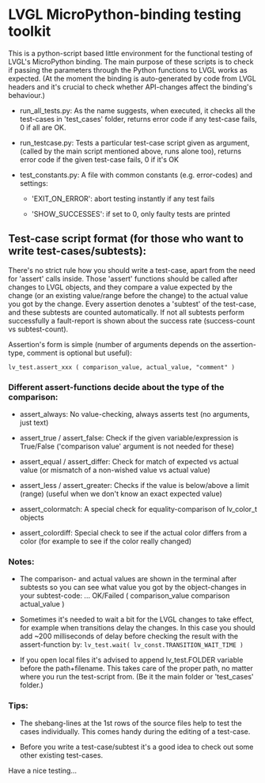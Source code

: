 
# LVGL MicroPython-binding testing toolkit


This is a python-script based little environment for the functional testing of LVGL's MicroPython binding. The main purpose of these scripts is to check if
passing the parameters through the Python functions to LVGL works as expected. (At the moment the binding is auto-generated by code from LVGL headers and it's crucial to check whether API-changes affect the binding's behaviour.)

- run_all_tests.py: As the name suggests, when executed, it checks all the test-cases in 'test_cases' folder, returns error code if any test-case fails, 0 if all are OK.

- run_testcase.py: Tests a particular test-case script given as argument, (called by the main script mentioned above, runs alone too), returns error code if the given test-case fails, 0 if it's OK

- test_constants.py: A file with common constants (e.g. error-codes) and settings:

  - 'EXIT_ON_ERROR': abort testing instantly if any test fails

  - 'SHOW_SUCCESSES': if set to 0, only faulty tests are printed


## Test-case script format (for those who want to write test-cases/subtests):

There's no strict rule how you should write a test-case, apart from the need for 'assert' calls inside. Those 'assert' functions should be called after changes to LVGL objects, and they compare a value expected by the change (or an existing value/range before the change) to the actual value you got by the change. Every assertion denotes a 'subtest' of the test-case, and these subtests are counted automatically. If not all subtests perform successfully a fault-report is shown about the success rate (success-count vs subtest-count).

Assertion's form is simple (number of arguments depends on the assertion-type, comment is optional but useful):

` lv_test.assert_xxx ( comparison_value, actual_value, "comment" ) `


### Different assert-functions decide about the type of the comparison:

- assert_always: No value-checking, always asserts test (no arguments, just text)

- assert_true / assert_false: Check if the given variable/expression is True/False ('comparison value' argument is not needed for these)

- assert_equal / assert_differ: Check for match of expected vs actual value (or mismatch of a non-wished value vs actual value)

- assert_less / assert_greater: Checks if the value is below/above a limit (range) (useful when we don't know an exact expected value)

- assert_colormatch: A special check for equality-comparison of lv_color_t objects

- assert_colordiff: Special check to see if the actual color differs from a color (for example to see if the color really changed)


### Notes:

- The comparison- and actual values are shown in the terminal after subtests so you can see what value you got by the object-changes in your subtest-code: ... OK/Failed  ( comparison_value  comparison  actual_value )

- Sometimes it's needed to wait a bit for the LVGL changes to take effect, for example when transitions delay the changes. In this case you should add ~200 milliseconds of delay before checking the result with the assert-function by:
` lv_test.wait( lv_const.TRANSITION_WAIT_TIME ) `

- If you open local files it's advised to append lv_test.FOLDER variable before the path+filename. This takes care of the proper path, no matter where you run the test-script from. (Be it the main folder or 'test_cases' folder.)


### Tips:

- The shebang-lines at the 1st rows of the source files help to test the cases individually. This comes handy during the editing of a test-case.

- Before you write a test-case/subtest it's a good idea to check out some other existing test-cases.


Have a nice testing...

